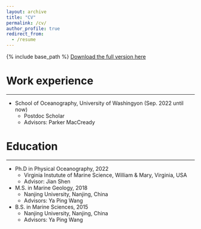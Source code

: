 ```yaml
---
layout: archive
title: "CV"
permalink: /cv/
author_profile: true
redirect_from:
  - /resume
---
```


{% include base_path %}
[Download the full version here](http://jilian0717.github.io/files/CV_Jilian_Xiong_202503.pdf)

Work experience
======
-----
* School of Oceanography, University of Washingyon (Sep. 2022 until now)
  * Postdoc Scholar
  * Advisors: Parker MacCready
    
Education
======
-----
* Ph.D in Physical Oceanography, 2022
  * Virginia Instutute of Marine Science, William & Mary, Virginia, USA 
  * Advisor: Jian Shen
* M.S. in Marine Geology, 2018
  * Nanjing University, Nanjing, China
  * Advisors: Ya Ping Wang
* B.S. in Marine Sciences, 2015
  * Nanjing University, Nanjing, China
  * Advisors: Ya Ping Wang
